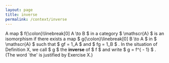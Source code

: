 ```yaml
---
layout: page
title: inverse
permalink: /context/inverse
---
```

A map $ f{\colon}\linebreak[0] A \to B $ in a category $ \mathscr{A} $ is an isomorphism if there exists a map $ g{\colon}\linebreak[0] B \to A $ in $ \mathscr{A} $ such that $ gf = 1_A $ and $ fg = 1_B $ . In the situation of Definition X, we call $ g $ the **inverse** of $ f $ and write $ g = f^{ - 1} $ . (The word `the' is justified by Exercise X.)
